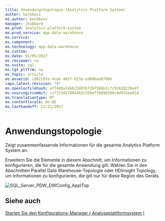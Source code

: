 ```yaml
---
title: Anwendungstopologie (Analytics Platform System)
author: barbkess
ms.author: barbkess
manager: jhubbard
ms.prod: analytics-platform-system
ms.prod_service: mpp-data-warehouse
ms.service: 
ms.component: 
ms.technology: mpp-data-warehouse
ms.custom: 
ms.date: 01/05/2017
ms.reviewer: na
ms.suite: sql
ms.tgt_pltfrm: na
ms.topic: article
ms.assetid: cd92c07e-4cee-4657-b23a-ed80bee07089
caps.latest.revision: "4"
ms.openlocfilehash: aff48ba7ebbc5483bf397588b1c7c91826270e4f
ms.sourcegitcommit: cc71f1027884462c359effb898390c8d97eaa414
ms.translationtype: MT
ms.contentlocale: de-DE
ms.lasthandoff: 12/21/2017
---
```

# <a name="appliance-topology"></a>Anwendungstopologie
Zeigt zusammenfassende Informationen für die gesamte Analytics Platform System an.  
  
Erweitern Sie die Elemente in diesem Abschnitt, um Informationen zu konfigurieren, die für die gesamte Anwendung gilt. Wählen Sie in den Abschnitten Parallel Data Warehouse-Topologie oder HDInsight Topology, um Informationen zu konfigurieren, die gilt nur für diese Region des Geräts.  
  
![SQL_Server_PDW_DWConfig_ApplTop](./media/appliance-topology/SQL_Server_PDW_DWConfig_ApplTop.png "SQL_Server_PDW_DWConfig_ApplTop")  
  
## <a name="see-also"></a>Siehe auch  
[Starten Sie den Konfigurations-Manager &#40; Analyseplattformsystem &#41;](launch-the-configuration-manager.md)  
  
